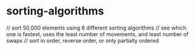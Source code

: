 # sorting-algorithms

// sort 50,000 elements using 6 different sorting algorithms
// see which one is fastest, uses the least number of movements, and least number of swaps
// sort in order, reverse order, or only partially ordered
